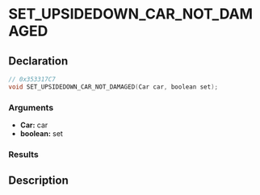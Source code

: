 # SET_UPSIDEDOWN_CAR_NOT_DAMAGED

## Declaration
```cpp
// 0x353317C7
void SET_UPSIDEDOWN_CAR_NOT_DAMAGED(Car car, boolean set);
```

### Arguments
- **Car:** car
- **boolean:** set

### Results

## Description
